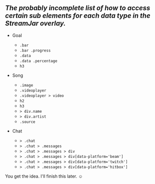 *The probably incomplete list of how to access certain sub elements for each data type in the StreamJar overlay.*
-----------------------------------------------

* Goal
	* `.bar`
	* `.bar .progress`
	* `.data`
	* `.data .percentage`
	* `h3`
	
* Song
	* `.image`
	* `.videoplayer`
	* `.videoplayer > video`
	* `h2`
	* `h3`
	* `> div.name`
	* `> div.artist`
	* `.source`

* Chat
	* `> .chat`
	* `> .chat > .messages`
	* `> .chat > .messages > div`
	* `> .chat > .messages > div[data-platform='beam']`
	* `> .chat > .messages > div[data-platform='twitch']`
	* `> .chat > .messages > div[data-platform='hitbox']`

You get the idea. I'll finish this later. ☺
